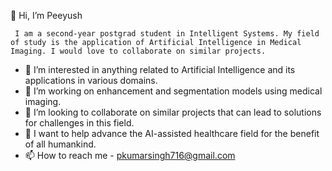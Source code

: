 👋 Hi, I’m Peeyush

     I am a second-year postgrad student in Intelligent Systems. My field of study is the application of Artificial Intelligence in Medical Imaging. I would love to collaborate on similar projects.

- 👀 I’m interested in anything related to Artificial Intelligence and its applications in various domains.
- 🌱 I’m working on enhancement and segmentation models using medical imaging.
- 💞️ I’m looking to collaborate on similar projects that can lead to solutions for challenges in this field.
- 🤔 I want to help advance the AI-assisted healthcare field for the benefit of all humankind.
- 📫 How to reach me - pkumarsingh716@gmail.com

<!---
pks716/pks716 is a ✨ special ✨ repository because its `README.md` (this file) appears on your GitHub profile.
You can click the Preview link to take a look at your changes.
--->
